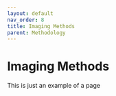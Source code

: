 ```yaml
---
layout: default
nav_order: 8
title: Imaging Methods
parent: Methodology
---
```


# Imaging Methods

This is just an example of a page
